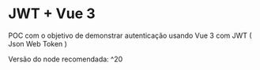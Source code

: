 # JWT + Vue 3

POC com o objetivo de demonstrar autenticação usando Vue 3 com JWT ( Json Web Token )

Versão do node recomendada: ^20
